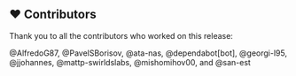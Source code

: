 
## :heart: Contributors

Thank you to all the contributors who worked on this release:

@AlfredoG87, @PavelSBorisov, @ata-nas, @dependabot[bot], @georgi-l95, @jjohannes, @mattp-swirldslabs, @mishomihov00, and @san-est